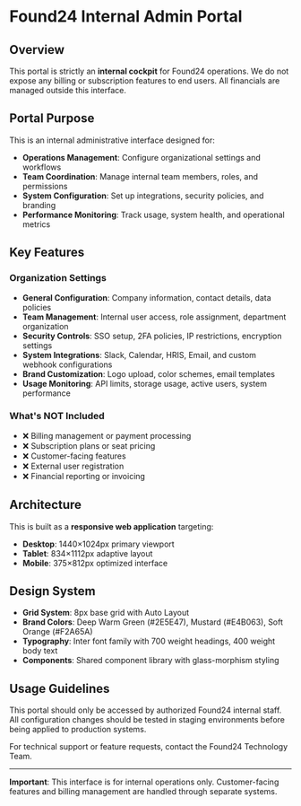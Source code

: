 # Found24 Internal Admin Portal

## Overview

This portal is strictly an **internal cockpit** for Found24 operations. We do not expose any billing or subscription features to end users. All financials are managed outside this interface.

## Portal Purpose

This is an internal administrative interface designed for:
- **Operations Management**: Configure organizational settings and workflows
- **Team Coordination**: Manage internal team members, roles, and permissions
- **System Configuration**: Set up integrations, security policies, and branding
- **Performance Monitoring**: Track usage, system health, and operational metrics

## Key Features

### Organization Settings
- **General Configuration**: Company information, contact details, data policies
- **Team Management**: Internal user access, role assignment, department organization
- **Security Controls**: SSO setup, 2FA policies, IP restrictions, encryption settings
- **System Integrations**: Slack, Calendar, HRIS, Email, and custom webhook configurations
- **Brand Customization**: Logo upload, color schemes, email templates
- **Usage Monitoring**: API limits, storage usage, active users, system performance

### What's NOT Included
- ❌ Billing management or payment processing
- ❌ Subscription plans or seat pricing
- ❌ Customer-facing features
- ❌ External user registration
- ❌ Financial reporting or invoicing

## Architecture

This is built as a **responsive web application** targeting:
- **Desktop**: 1440×1024px primary viewport
- **Tablet**: 834×1112px adaptive layout
- **Mobile**: 375×812px optimized interface

## Design System

- **Grid System**: 8px base grid with Auto Layout
- **Brand Colors**: Deep Warm Green (#2E5E47), Mustard (#E4B063), Soft Orange (#F2A65A)
- **Typography**: Inter font family with 700 weight headings, 400 weight body text
- **Components**: Shared component library with glass-morphism styling

## Usage Guidelines

This portal should only be accessed by authorized Found24 internal staff. All configuration changes should be tested in staging environments before being applied to production systems.

For technical support or feature requests, contact the Found24 Technology Team.

---

**Important**: This interface is for internal operations only. Customer-facing features and billing management are handled through separate systems.
